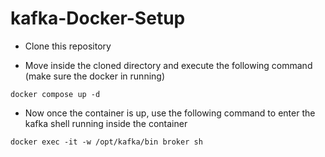 # kafka-Docker-Setup

- Clone this repository

- Move inside the cloned directory and execute the following command (make sure the docker in running)

```
docker compose up -d
```


- Now once the container is up, use the following command to enter the kafka shell running inside the container

```
docker exec -it -w /opt/kafka/bin broker sh
```
